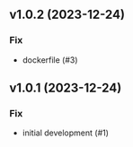 ## v1.0.2 (2023-12-24)

### Fix

- dockerfile (#3)

## v1.0.1 (2023-12-24)

### Fix

- initial development (#1)
